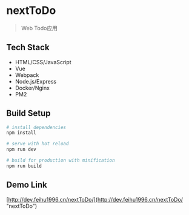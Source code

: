 # nextToDo

> Web Todo应用

## Tech Stack

- HTML/CSS/JavaScript
- Vue
- Webpack
- Node.js/Express
- Docker/Nginx
- PM2

## Build Setup

``` bash
# install dependencies
npm install

# serve with hot reload
npm run dev

# build for production with minification
npm run build
```

## Demo Link

[http://dev.feihu1996.cn/nextToDo/](http://dev.feihu1996.cn/nextToDo/ "nextToDo")
